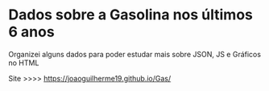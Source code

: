 # Dados sobre a Gasolina nos últimos 6 anos

Organizei alguns dados para poder estudar mais sobre JSON, JS e Gráficos no HTML

Site >>>> https://joaoguilherme19.github.io/Gas/
